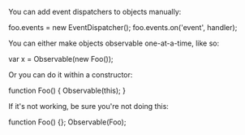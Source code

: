 You can add event dispatchers to objects manually:

foo.events = new EventDispatcher();
foo.events.on('event', handler);

You can either make objects observable one-at-a-time, like so:

var x = Observable(new Foo());

Or you can do it within a constructor:

function Foo() {
  Observable(this);
}

If it's not working, be sure you're not doing this:

function Foo() {};
Observable(Foo);
